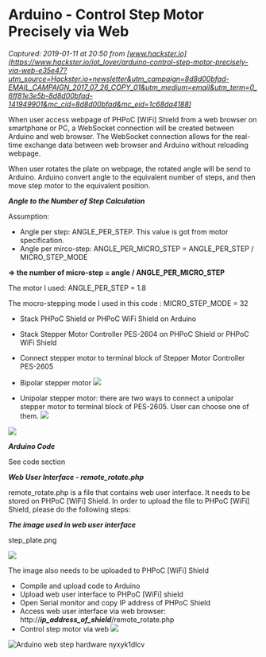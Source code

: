 # Arduino - Control Step Motor Precisely via Web

_Captured: 2019-01-11 at 20:50 from [www.hackster.io](https://www.hackster.io/iot_lover/arduino-control-step-motor-precisely-via-web-e35e47?utm_source=Hackster.io+newsletter&utm_campaign=8d8d00bfad-EMAIL_CAMPAIGN_2017_07_26_COPY_01&utm_medium=email&utm_term=0_6ff81e3e5b-8d8d00bfad-141949901&mc_cid=8d8d00bfad&mc_eid=1c68da4188)_

When user access webpage of PHPoC [WiFi] Shield from a web browser on smartphone or PC, a WebSocket connection will be created between Arduino and web browser. The WebSocket connection allows for the real-time exchange data between web browser and Arduino without reloading webpage.

When user rotates the plate on webpage, the rotated angle will be send to Arduino. Arduino convert angle to the equivalent number of steps, and then move step motor to the equivalent position.

**_Angle to the Number of Step Calculation_**

Assumption:

  * Angle per step: ANGLE_PER_STEP. This value is got from motor specification.
  * Angle per mirco-step: ANGLE_PER_MICRO_STEP = ANGLE_PER_STEP / MICRO_STEP_MODE

**=> the number of micro-step = angle / ANGLE_PER_MICRO_STEP**

The motor I used: ANGLE_PER_STEP = 1.8

The mocro-stepping mode I used in this code : MICRO_STEP_MODE = 32

  * Stack PHPoC Shield or PHPoC WiFi Shield on Arduino
  * Stack Stepper Motor Controller PES-2604 on PHPoC Shield or PHPoC WiFi Shield
  * Connect stepper motor to terminal block of Stepper Motor Controller PES-2605
  * Bipolar stepper motor
![](https://hackster.imgix.net/uploads/attachments/714073/2605_wiring_bipolar_step_motor.PNG?auto=compress%2Cformat&w=740&h=555&fit=max)

  * Unipolar stepper motor: there are two ways to connect a unipolar stepper motor to terminal block of PES-2605. User can choose one of them.
![](https://hackster.imgix.net/uploads/attachments/714074/2605_wiring_unipolar_step_motor.PNG?auto=compress%2Cformat&w=740&h=555&fit=max)

![](https://hackster.imgix.net/uploads/attachments/714075/image_760.jpg?auto=compress%2Cformat&w=740&h=555&fit=max)

**_Arduino Code_**

See code section

**_Web User Interface - remote_rotate.php_**

remote_rotate.php is a file that contains web user interface. It needs to be stored on PHPoC [WiFi] Shield. In order to upload the file to PHPoC [WiFi] Shield, please do the following steps:

**_The image used in web user interface_**

step_plate.png

![](https://hackster.imgix.net/uploads/attachments/714077/image_752.png?auto=compress%2Cformat&w=740&h=555&fit=max)

The image also needs to be uploaded to PHPoC [WiFi] Shield

  * Compile and upload code to Arduino
  * Upload web user interface to PHPoC [WiFi] shield
  * Open Serial monitor and copy IP address of PHPoC Shield
  * Access web user interface via web browser: http://**_ip_address_of_shield_**/remote_rotate.php
  * Control step motor via web
![](https://hackster.imgix.net/uploads/attachments/714078/image_753.png?auto=compress%2Cformat&w=740&h=555&fit=max)

![Arduino web step hardware nyxyk1dlcv](https://hackster.imgix.net/uploads/attachments/714081/arduino_web_step_hardware_NyXyk1dlCv.jpg)
